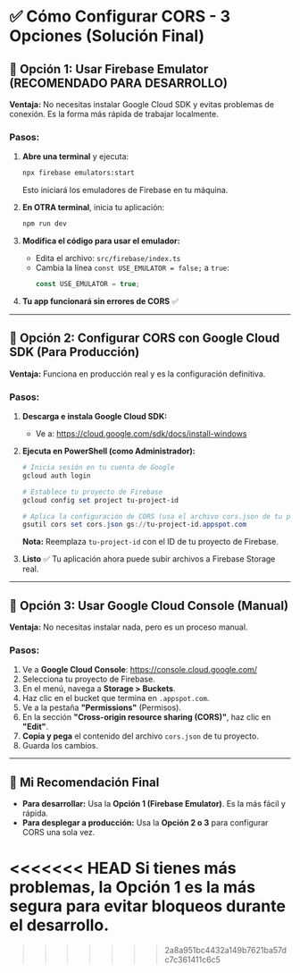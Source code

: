 # ✅ Cómo Configurar CORS - 3 Opciones (Solución Final)

## 🎯 Opción 1: Usar Firebase Emulator (RECOMENDADO PARA DESARROLLO)

**Ventaja:** No necesitas instalar Google Cloud SDK y evitas problemas de conexión. Es la forma más rápida de trabajar localmente.

### Pasos:

1. **Abre una terminal** y ejecuta:
   ```bash
   npx firebase emulators:start
   ```
   Esto iniciará los emuladores de Firebase en tu máquina.

2. **En OTRA terminal**, inicia tu aplicación:
   ```bash
   npm run dev
   ```
   
3. **Modifica el código para usar el emulador:**
   - Edita el archivo: `src/firebase/index.ts`
   - Cambia la línea `const USE_EMULATOR = false;` a `true`:
     ```typescript
     const USE_EMULATOR = true;
     ```

4. **Tu app funcionará sin errores de CORS** ✅

---

## 🎯 Opción 2: Configurar CORS con Google Cloud SDK (Para Producción)

**Ventaja:** Funciona en producción real y es la configuración definitiva.

### Pasos:

1. **Descarga e instala Google Cloud SDK:**
   - Ve a: https://cloud.google.com/sdk/docs/install-windows

2. **Ejecuta en PowerShell (como Administrador):**
   ```powershell
   # Inicia sesión en tu cuenta de Google
   gcloud auth login
   
   # Establece tu proyecto de Firebase
   gcloud config set project tu-project-id
   
   # Aplica la configuración de CORS (usa el archivo cors.json de tu proyecto)
   gsutil cors set cors.json gs://tu-project-id.appspot.com
   ```
   **Nota:** Reemplaza `tu-project-id` con el ID de tu proyecto de Firebase.

3. **Listo** ✅ Tu aplicación ahora puede subir archivos a Firebase Storage real.

---

## 🎯 Opción 3: Usar Google Cloud Console (Manual)

**Ventaja:** No necesitas instalar nada, pero es un proceso manual.

### Pasos:

1. Ve a **Google Cloud Console**: https://console.cloud.google.com/
2. Selecciona tu proyecto de Firebase.
3. En el menú, navega a **Storage > Buckets**.
4. Haz clic en el bucket que termina en `.appspot.com`.
5. Ve a la pestaña **"Permissions"** (Permisos).
6. En la sección **"Cross-origin resource sharing (CORS)"**, haz clic en **"Edit"**.
7. **Copia y pega** el contenido del archivo `cors.json` de tu proyecto.
8. Guarda los cambios.

---

## 🚀 Mi Recomendación Final

- **Para desarrollar:** Usa la **Opción 1 (Firebase Emulator)**. Es la más fácil y rápida.
- **Para desplegar a producción:** Usa la **Opción 2 o 3** para configurar CORS una sola vez.

<<<<<<< HEAD
Si tienes más problemas, la **Opción 1** es la más segura para evitar bloqueos durante el desarrollo.
=======

>>>>>>> 2a8a951bc4432a149b7621ba57dc7c361411c6c5
